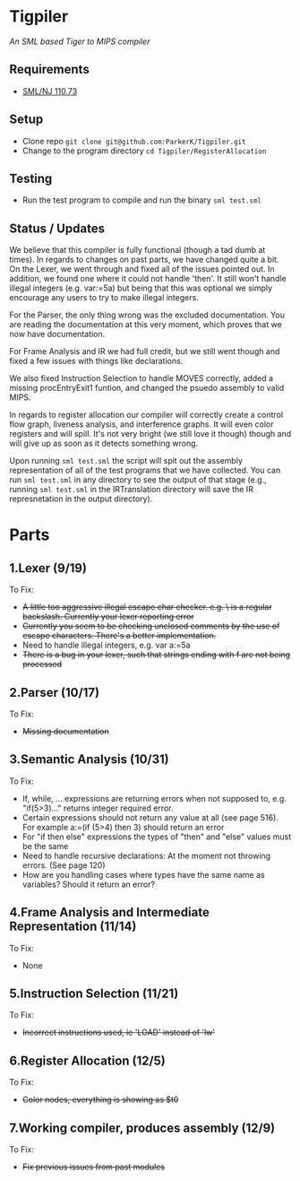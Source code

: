 Tigpiler
========
*An SML based Tiger to MIPS compiler*

Requirements  
------------
+ [SML/NJ 110.73](http://www.smlnj.org/dist/working/110.73/index.html)

Setup
-----
+ Clone repo `git clone git@github.com:ParkerK/Tigpiler.git`
+ Change to the program directory `cd Tigpiler/RegisterAllocation`

Testing
-------
+ Run the test program to compile and run the binary `sml test.sml`

Status / Updates
----------------
We believe that this compiler is fully functional (though a tad dumb at times). In regards to
changes on past parts, we have changed quite a bit. On the Lexer, we went through and fixed all
of the issues pointed out. In addition, we found one where it could not handle 'then'. It still
won't handle illegal integers (e.g. var:=5a) but being that this was optional we simply encourage
any users to try to make illegal integers. 

For the Parser, the only thing wrong was the excluded documentation. You are reading the documentation
at this very moment, which proves that we now have documentation.

For Frame Analysis and IR we had full credit, but we still went though and fixed a few issues with
things like declarations.

We also fixed Instruction Selection to handle MOVES correctly, added a missing procEntryExit1 funtion,
and changed the psuedo assembly to valid MIPS.

In regards to register allocation our compiler will correctly create a control flow graph, liveness
analysis, and interference graphs. It will even color registers and will spill. It's not very bright
(we still love it though) though and will give up as soon as it detects something wrong.

Upon running `sml test.sml` the script will spit out the assembly representation of all of the test programs
that we have collected. You can run `sml test.sml` in any directory to see the output of that stage (e.g., running
`sml test.sml` in the IRTranslation directory will save the IR represnetation in the output directory). 



Parts
=====
1.Lexer (9/19)
---------------
To Fix:  

+ <del> A little too aggressive illegal escape char checker. e.g. \\ is a regular backslash. Currently your lexer reporting error </del>  
+ <del> Currently you seem to be checking unclosed comments by the use of escape characters. There's a better implementation. </del>
+ Need to handle illegal integers, e.g. var a:=5a
+ <del> There is a bug in your lexer, such that strings ending with f are not being processed </del>

2.Parser (10/17)
----------------
To Fix:  

+ <del> Missing documentation </del>

3.Semantic Analysis (10/31)
---------------------------
To Fix:  

+ If, while, ... expressions are returning errors when not supposed to, e.g. "if(5>3)..." returns integer required error.
+ Certain expressions should not return any value at all (see page 516). For example a:=(if (5>4) then 3) should return an error
+ For "if then else" expressions the types of "then" and "else" values must be the same
+ Need to handle recursive declarations: At the moment not throwing errors. (See page 120)
+ How are you handling cases where types have the same name as variables? Should it return an error?

4.Frame Analysis and Intermediate Representation (11/14)  
--------------------------------------------------------
To Fix:  

+ None

5.Instruction Selection (11/21)  
--------------------------------
To Fix:  

+ <del> Incorrect instructions used, ie 'LOAD' instead of 'lw' </del>

6.Register Allocation (12/5)  
----------------------------
To Fix:  
+ <del> Color nodes, everything is showing as $t0 </del>

7.Working compiler, produces assembly (12/9)  
--------------------------------------------
To Fix:  
+ <del> Fix previous issues from past modules </del>